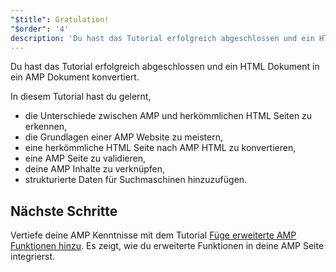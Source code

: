 ```yaml
---
"$title": Gratulation!
"$order": '4'
description: 'Du hast das Tutorial erfolgreich abgeschlossen und ein HTML Dokument in ein AMP Dokument konvertiert. In diesem Tutorial hast du gelernt: - die Unterschiede zwischen AMP …'
---
```


Du hast das Tutorial erfolgreich abgeschlossen und ein HTML Dokument in ein AMP Dokument konvertiert.

In diesem Tutorial hast du gelernt,

- die Unterschiede zwischen AMP und herkömmlichen HTML Seiten zu erkennen,
- die Grundlagen einer AMP Website zu meistern,
- eine herkömmliche HTML Seite nach AMP HTML zu konvertieren,
- eine AMP Seite zu validieren,
- deine AMP Inhalte zu verknüpfen,
- strukturierte Daten für Suchmaschinen hinzuzufügen.

## Nächste Schritte

Vertiefe deine AMP Kenntnisse mit dem Tutorial [Füge erweiterte AMP Funktionen hinzu](../../../../documentation/guides-and-tutorials/start/add_advanced/index.md). Es zeigt, wie du erweiterte Funktionen in deine AMP Seite integrierst.
